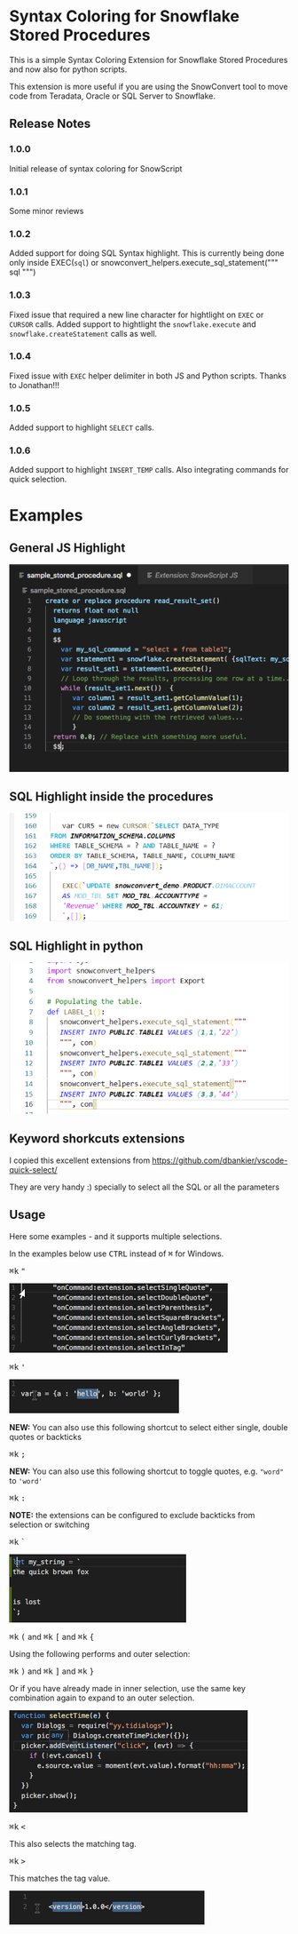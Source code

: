 # Syntax Coloring for Snowflake Stored Procedures

This is a simple Syntax Coloring Extension for Snowflake Stored Procedures and now also for python scripts. 

This extension is more useful if you are using the SnowConvert tool to move code from Teradata, Oracle or SQL Server to Snowflake.


## Release Notes


### 1.0.0

Initial release of syntax coloring for SnowScript

### 1.0.1

Some minor reviews

### 1.0.2

Added support for doing SQL Syntax highlight. 
This is currently being done only inside EXEC(`sql`) 
or snowconvert_helpers.execute_sql_statement("""
sql
""")

### 1.0.3

Fixed issue that required a new line character for hightlight on `EXEC` or `CURSOR` calls.
Added support to hightlight the `snowflake.execute` and `snowflake.createStatement` calls as well.

### 1.0.4

Fixed issue with `EXEC` helper delimiter in both JS and Python scripts.
Thanks to Jonathan!!!

### 1.0.5

Added support to highlight `SELECT` calls.

### 1.0.6

Added support to highlight `INSERT_TEMP` calls.
Also integrating commands for quick selection.


# Examples

## General JS Highlight

![sample](./sample_procedure.png)

## SQL Highlight inside the procedures
![sample1](./sample_procedure2.png)

## SQL Highlight in python 
![sample2](./sample_python.png)


## Keyword shorkcuts extensions

I copied this excellent extensions from https://github.com/dbankier/vscode-quick-select/

They are very handy :) specially to select all the SQL or all the parameters
## Usage

Here some examples - and it supports multiple selections.

In the examples below use <kbd>CTRL</kbd> instead of <kbd>⌘</kbd> for Windows.

<kbd>⌘</kbd><kbd>k</kbd> <kbd>"</kbd>

![doublequotes](https://github.com/orellabac/snowflake-sp-syntax-coloring/raw/master/images/doublequotes.gif)

<kbd>⌘</kbd><kbd>k</kbd> <kbd>'</kbd>

![singlequotes](https://github.com/orellabac/snowflake-sp-syntax-coloring/raw/master/images/singlequotes.gif)

**NEW:** You can also use this following shortcut to select either single, double quotes or backticks

<kbd>⌘</kbd><kbd>k</kbd> <kbd>;</kbd>

**NEW:** You can also use this following shortcut to toggle quotes, e.g. `"word"` to `'word'`

<kbd>⌘</kbd><kbd>k</kbd> <kbd>:</kbd>

**NOTE:** the extensions can be configured to exclude backticks from selection or switching

<kbd>⌘</kbd><kbd>k</kbd> <kbd>`</kbd>

![singlequotes](https://github.com/orellabac/snowflake-sp-syntax-coloring/raw/master/images/backticks.gif)

<kbd>⌘</kbd><kbd>k</kbd> <kbd>(</kbd> and
<kbd>⌘</kbd><kbd>k</kbd> <kbd>[</kbd> and
<kbd>⌘</kbd><kbd>k</kbd> <kbd>{</kbd>

Using the following performs and outer selection:

<kbd>⌘</kbd><kbd>k</kbd> <kbd>)</kbd> and
<kbd>⌘</kbd><kbd>k</kbd> <kbd>]</kbd> and
<kbd>⌘</kbd><kbd>k</kbd> <kbd>}</kbd>

Or if you have already made in inner selection, use the same key combination again to expand to an outer selection.

![brackets](https://github.com/orellabac/snowflake-sp-syntax-coloring/raw/master/images/brackets.gif)


<kbd>⌘</kbd><kbd>k</kbd> <kbd><</kbd>

This also selects the matching tag.

<kbd>⌘</kbd><kbd>k</kbd> <kbd>></kbd>

This matches the tag value.

![brackets](https://github.com/orellabac/snowflake-sp-syntax-coloring/raw/master/images/tags.gif)

